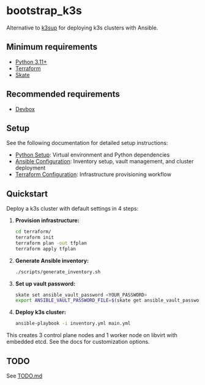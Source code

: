 # bootstrap_k3s

Alternative to [k3sup](https://github.com/alexellis/k3sup) for deploying k3s clusters with Ansible.

## Minimum requirements

* [Python 3.11+](https://www.python.org/downloads/)
* [Terraform](https://www.terraform.io/downloads)
* [Skate](https://github.com/charmbracelet/skate)

## Recommended requirements

* [Devbox](https://www.jetify.com/docs/devbox/installing_devbox/)

## Setup

See the following documentation for detailed setup instructions:

* [Python Setup](docs/PYTHON.md): Virtual environment and Python dependencies
* [Ansible Configuration](docs/ANSIBLE.md): Inventory setup, vault management, and cluster deployment
* [Terraform Configuration](docs/TERRAFORM.md): Infrastructure provisioning workflow

## Quickstart

Deploy a k3s cluster with default settings in 4 steps:

1. **Provision infrastructure:**
   ```bash
   cd terraform/
   terraform init
   terraform plan -out tfplan
   terraform apply tfplan
   ```

2. **Generate Ansible inventory:**
   ```bash
   ./scripts/generate_inventory.sh
   ```

3. **Set up vault password:**
   ```bash
   skate set ansible_vault_password <YOUR_PASSWORD>
   export ANSIBLE_VAULT_PASSWORD_FILE=$(skate get ansible_vault_password)
   ```

4. **Deploy k3s cluster:**
   ```bash
   ansible-playbook -i inventory.yml main.yml
   ```

This creates 3 control plane nodes and 1 worker node on libvirt with embedded etcd. See the docs for customization options.

## TODO

See [TODO.md](TODO.md)
